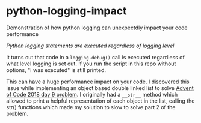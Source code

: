 # python-logging-impact
Demonstration of how python logging can unexpectdly impact your code performance

*Python logging statements are executed regardless of logging level*

It turns out that code in a `logging.debug()` call is executed regardless of
what level logging is set out. If you run the script in this repo without
options, "I was executed" is still printed.

This can have a huge performance impact on your code. I discovered this issue while
implementing an object based double linked list to solve
[Advent of Code 2018 day 9 problem](https://adventofcode.com/2018/day/9). 
I originally had a `__str__` method which allowed to print a helpful
representation of each object in the list, calling the str() functions which
made my solution to slow to solve part 2 of the problem.



